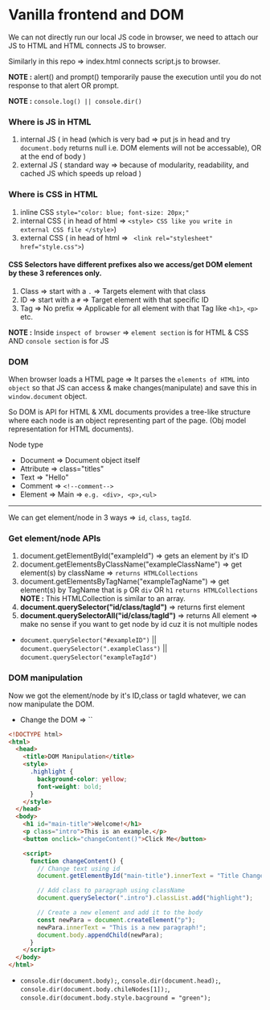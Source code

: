 # Vanilla frontend and DOM

We can not directly run our local JS code in browser, we need to attach our JS to HTML and HTML connects JS to browser. 

Similarly in this repo => index.html connects script.js to browser.

**NOTE :** alert() and prompt() temporarily pause the execution until you do not response to that alert OR prompt.

**NOTE :** `console.log() || console.dir()`

### Where is JS in HTML

1. internal JS    ( in head (which is very bad => put js in head and try `document.body` returns null i.e. DOM elements will not be accessable), OR at the end of body ) 
2. external JS    ( standard way => because of modularity, readability, and cached JS which speeds up reload )

### Where is CSS in HTML

1. inline CSS           `style="color: blue; font-size: 20px;"`
2. internal CSS        ( in head of html =>  ```<style> CSS like you write in external CSS file </style>```)
3. external CSS        ( in head of html => ``` <link rel="stylesheet" href="style.css">```)

#### CSS Selectors have different prefixes also we access/get DOM element by these 3 references only. 

1. Class => start with a ```.``` => Targets element with that class
2. ID    => start with a ```#``` => Target element with that specific ID
3. Tag   => No prefix            => Applicable for all element with that Tag like ```<h1>```, ```<p>``` etc.

**NOTE :** Inside `inspect of browser` => `element section` is for HTML & CSS AND `console section` is for JS

### DOM

When browser loads a HTML page => It parses the `elements of HTML` into `object` so that JS can access & make changes(manipulate) and save this in `window.document` object.

So DOM is API for HTML & XML documents provides a tree-like structure where each node is an object representing part of the page. (Obj model representation for HTML documents).

Node type

- Document         =>  Document object itself   
- Attribute        =>  class="titles"
- Text             =>  "Hello"
- Comment          =>  `<!--comment-->`
- Element          =>  Main => `e.g. <div>, <p>,<ul>`

-----

We can get element/node in 3 ways => `id`, `class`, `tagId`.

### Get element/node APIs

1. document.getElementById("exampleId") => gets an element by it's ID
2. document.getElementsByClassName("exampleClassName") => get element(s) by className => `returns HTMLCollections`
3. document.getElementsByTagName("exampleTagName") =>  get element(s) by TagName that is `p` OR `div` OR `h1` `returns HTMLCollections`
**NOTE :** This HTMLCollection is similar to an array.
4. **document.querySelector("id/class/tagId")** => returns first element
5. **document.querySelectorAll("id/class/tagId")** => returns All element => make no sense if you want to get node by id cuz it is not multiple nodes

- `document.querySelector("#exampleID")` || `document.querySelector(".exampleClass")` || `document.querySelector("exampleTagId")`

### DOM manipulation

Now we got the element/node by it's ID,class or tagId whatever, we can now manipulate the DOM.

- Change the DOM => ``










```html
<!DOCTYPE html>
<html>
  <head>
    <title>DOM Manipulation</title>
    <style>
      .highlight {
        background-color: yellow;
        font-weight: bold;
      }
    </style>
  </head>
  <body>
    <h1 id="main-title">Welcome!</h1>
    <p class="intro">This is an example.</p>
    <button onclick="changeContent()">Click Me</button>

    <script>
      function changeContent() {
        // Change text using id
        document.getElementById("main-title").innerText = "Title Changed!";

        // Add class to paragraph using className 
        document.querySelector(".intro").classList.add("highlight");

        // Create a new element and add it to the body
        const newPara = document.createElement("p");
        newPara.innerText = "This is a new paragraph!";
        document.body.appendChild(newPara);
      }
    </script>
  </body>
</html>
```

- `console.dir(document.body);`, `console.dir(document.head);`, `console.dir(document.body.chileNodes[1]);`, `console.dir(document.body.style.bacground = "green");` 
